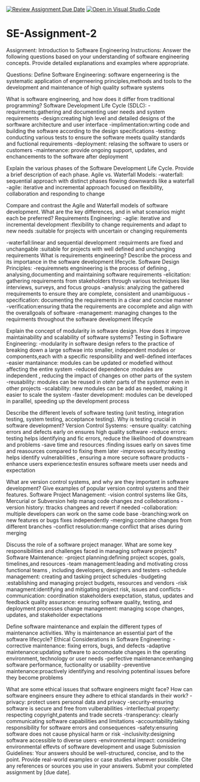 [![Review Assignment Due Date](https://classroom.github.com/assets/deadline-readme-button-24ddc0f5d75046c5622901739e7c5dd533143b0c8e959d652212380cedb1ea36.svg)](https://classroom.github.com/a/-ucQIGTc)
[![Open in Visual Studio Code](https://classroom.github.com/assets/open-in-vscode-718a45dd9cf7e7f842a935f5ebbe5719a5e09af4491e668f4dbf3b35d5cca122.svg)](https://classroom.github.com/online_ide?assignment_repo_id=15213904&assignment_repo_type=AssignmentRepo)

# SE-Assignment-2

Assignment: Introduction to Software Engineering
Instructions:
Answer the following questions based on your understanding of software engineering concepts. Provide detailed explanations and examples where appropriate.

Questions:
Define Software Engineering:
software engerneering is the systematic application of engerneering principles,methods and tools to the development and maintenance of high quality software systems

What is software engineering, and how does it differ from traditional programming?
Software Development Life Cycle (SDLC):
-requirments:gathering and documenting user needs and system requirements
-design:creating high level and detailed designs of the sorftware architecture and user interface
-implimentation:wrting code and building the software according to the design specifications
-testing: conducting various tests to ensure the software meets quality standards and fuctional requirements
-deployment: relasing the software to users or customers
-maintenance: provide ongoing support, updates, and enchancements to the software after deployment

Explain the various phases of the Software Development Life Cycle. Provide a brief description of each phase.
Agile vs. Waterfall Models:
-waterfall: sequential approach with distinct phases flowing downwards like a waterfall
-agile: iterative and incremental approach focused on flexibility, collaboration and responding to change

Compare and contrast the Agile and Waterfall models of software development. What are the key differences, and in what scenarios might each be preferred?
Requirements Engineering:
-aglie: iterative and incremental development
:flexibility to change requirements and adapt to new needs
:suitable for projects with uncertain or changing requirements

-waterfall:linear and sequential development
:requirments are fixed and unchangable
:suitable for projects with well defined and unchanging requirements
What is requirements engineering? Describe the process and its importance in the software development lifecycle.
Software Design Principles:
-requiremnets engnineering is the process of defining , analysing,documenting and maintaining software requirements
-elicitation: gathering requirements from stakeholders through various techniques like interviews, surveys, and focus groups 
-analysis: analyzing the gathered rrequirements to ensure they are complete, consistent and unambiguous 
-specification: documenting the requirements in a clear and concise manner
-verification:ensuring thata the requirements are cocomplete and align with the overallgoals of software
-management: managing changes to the requirments throughout the software development lifecycle

Explain the concept of modularity in software design. How does it improve maintainability and scalability of software systems?
Testing in Software Engineering:
-modularity in software design refers to the practice of breaking down a large softwae into smaller, independent modules or components,each with a specific responsibility and well-defined interfaces
-easier mantainance: modules can be updated or modefied without affecting the entire system 
-reduced dependence :modules are independent , reducing the impact of changes on other parts of the system 
-reusability: modules can be reused in otehr parts of the systemor even in other projects 
-scalability: new modules can be add as needed, making it easier to scale the system 
-faster development: modules can be developed in paralllel, speeding up the development process

Describe the different levels of software testing (unit testing, integration testing, system testing, acceptance testing). Why is testing crucial in software development?
Version Control Systems:
-ensure quality: catching errors and defects early on ensures high quality software
-reduce errors: testing helps identifying and fic errors, reduce the likelihood of downstream and problems 
-save time and resources :finding issues early on saves time and reasources compared to fixing them later
-improves security:testing helps identify vulnerabilities , ensuring a more secure software products
-enhance users experience:testin ensures software meets user needs and expectation

What are version control systems, and why are they important in software development? Give examples of popular version control systems and their features.
Software Project Management:
-vision control systems like Gits, Mercurial or Subversion help manag code changes znd colleborations 
-version history: ttracks changees and revert if needed 
-collaboration: multiple developers can work on the same code base
-branching:work on new features or bugs fixes independently
-merging:combine changes from different branches 
-conflict resolution:mange conflict that arises during merging

Discuss the role of a software project manager. What are some key responsibilities and challenges faced in managing software projects?
Software Maintenance:
-project planning:defining project scopes, goals, timelines,and resources
-team management:leading and motivating cross functional teams , including developers, designers and testers 
-schedule management: creating and tasking project schedules 
-budgeting :establishing and managing project budgets, resources and vendors 
-risk managment:identifying and mitigating project risk, issues and conflicts 
-communication: coordination stakeholders exepctation, status, updates and feedback
quality assurance: ensuring software quality, testing, and deployment processes
change management: managing scope changes, updates, and stakeholder expectations 


Define software maintenance and explain the different types of maintenance activities. Why is maintenance an essential part of the software lifecycle?
Ethical Considerations in Software Engineering:
-corrective maintenance: fixing errors, bugs, and defects
-adaptive maintenance:updating software to accomodate changes in the operating environment, technology or user needs 
-perfective maintenance:enhanging software performance, fuctionality or usability
-preventive maintenance:proactively identifying and resolving potentinal issues before they become problems 

What are some ethical issues that software engineers might face? How can software engineers ensure they adhere to ethical standards in their work?
-privacy: protect users personal data and privacy
-security-ensuring software is secure and free from vulberabilities 
-interllectual property: respecting copyright,patents and trade secrets
-transperancy: clearly communicating software capabilities and limitations
-accountability:taking responsibility for software errors and consequences 
-safety:ensuring software does not cause physical harm or risk
-inclusivity:designing software accessible to diverse users 
-environmental impact: considering environmental effevts of software development and usage 
Submission Guidelines:
Your answers should be well-structured, concise, and to the point.
Provide real-world examples or case studies wherever possible.
Cite any references or sources you use in your answers.
Submit your completed assignment by [due date].
